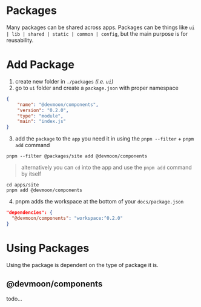 # Packages

Many packages can be shared across apps. Packages can be things like `ui | lib | shared | static | common | config`, but the main purpose is for reusability.

# Add Package

1. create new folder in `./packages` _(i.e. `ui`)_
2. go to `ui` folder and create a `package.json` with proper namespace

```json
{
	"name": "@devmoon/components",
	"version": "0.2.0",
	"type": "module",
	"main": "index.js"
}
```

3. add the `package` to the `app` you need it in using the `pnpm --filter` + `pnpm add` command

```
pnpm --filter @packages/site add @devmoon/components
```

> alternatively you can `cd` into the app and use the `pnpm add` command by itself

```
cd apps/site
pnpm add @devmoon/components
```

4. pnpm adds the workspace at the bottom of your `docs/package.json`

```json
"dependencies": {
  "@devmoon/components": "workspace:^0.2.0"
}
```

# Using Packages

Using the package is dependent on the type of package it is.

## @devmoon/components

todo...
